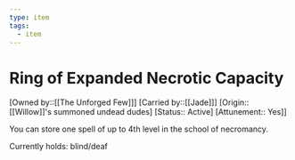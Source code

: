 ```yaml
---
type: item
tags:
  - item
---
```


# Ring of Expanded Necrotic Capacity
[Owned by::[[The Unforged Few]]]
[Carried by::[[Jade]]]
[Origin:: [[Willow]]'s summoned undead dudes]
[Status:: Active]
[Attunement:: Yes]]

You can store one spell of up to 4th level in the school of necromancy. 

Currently holds: blind/deaf
